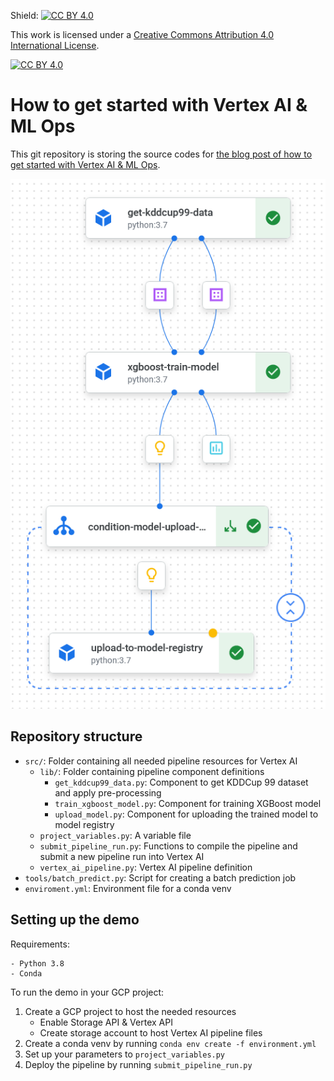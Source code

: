Shield: [![CC BY 4.0][cc-by-shield]][cc-by]

This work is licensed under a
[Creative Commons Attribution 4.0 International License][cc-by].

[![CC BY 4.0][cc-by-image]][cc-by]

[cc-by]: http://creativecommons.org/licenses/by/4.0/
[cc-by-image]: https://i.creativecommons.org/l/by/4.0/88x31.png
[cc-by-shield]: https://img.shields.io/badge/License-CC%20BY%204.0-lightgrey.svg

# How to get started with Vertex AI & ML Ops

This git repository is storing the source codes for [the blog post of how to get started with Vertex AI & ML Ops]().

![Vertex AI demo pipeline](img/pipeline.png)

## Repository structure
* `src/`: Folder containing all needed pipeline resources for Vertex AI
  * `lib/`: Folder containing pipeline component definitions
    * `get_kddcup99_data.py`: Component to get KDDCup 99 dataset and apply pre-processing
    * `train_xgboost_model.py`: Component for training XGBoost model
    * `upload_model.py`: Component for uploading the trained model to model registry
  * `project_variables.py`: A variable file
  * `submit_pipeline_run.py`: Functions to compile the pipeline and submit a new pipeline run into Vertex AI
  * `vertex_ai_pipeline.py`: Vertex AI pipeline definition
* `tools/batch_predict.py`: Script for creating a batch prediction job
* `enviroment.yml`: Environment file for a conda venv

## Setting up the demo
Requirements:
```
- Python 3.8
- Conda
```

To run the demo in your GCP project:
1. Create a GCP project to host the needed resources
   * Enable Storage API & Vertex API
   * Create storage account to host Vertex AI pipeline files
2. Create a conda venv by running `conda env create -f environment.yml`
3. Set up your parameters to `project_variables.py`
4. Deploy the pipeline by running `submit_pipeline_run.py`
